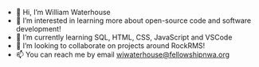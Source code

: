 - 👋 Hi, I’m William Waterhouse
- 👀 I’m interested in learning more about open-source code and software development!
- 🌱 I’m currently learning SQL, HTML, CSS, JavaScript and VSCode
- 💞️ I’m looking to collaborate on projects around RockRMS!
- 📫 You can reach me by email wiwaterhouse@fellowshipnwa.org

<!---
wiwaterhouse/wiwaterhouse is a ✨ special ✨ repository because its `README.md` (this file) appears on your GitHub profile.
You can click the Preview link to take a look at your changes.
--->
